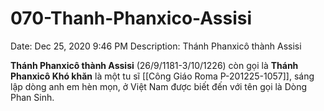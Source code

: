 # 070-Thanh-Phanxico-Assisi

Date: Dec 25, 2020 9:46 PM
Description: Thánh Phanxicô thành Assisi

**Thánh Phanxicô thành Assisi** (26/9/1181-3/10/1226) còn gọi là **Thánh Phanxicô Khó khăn** là một tu sĩ [[Công Giáo Roma P-201225-1057]], sáng lập dòng anh em hèn mọn, ở Việt Nam được biết đến với tên gọi là Dòng Phan Sinh.